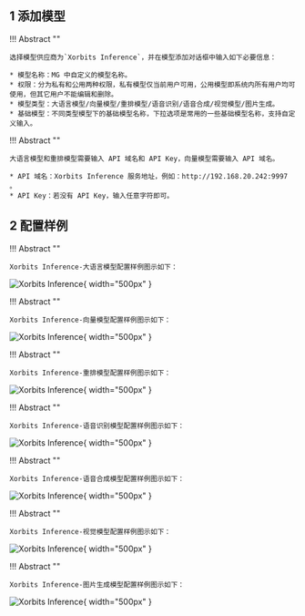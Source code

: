 ## 1 添加模型

!!! Abstract ""

    选择模型供应商为`Xorbits Inference`，并在模型添加对话框中输入如下必要信息：

    * 模型名称：MG 中自定义的模型名称。
    * 权限：分为私有和公用两种权限，私有模型仅当前用户可用，公用模型即系统内所有用户均可使用，但其它用户不能编辑和删除。
    * 模型类型：大语言模型/向量模型/重排模型/语音识别/语音合成/视觉模型/图片生成。
    * 基础模型：不同类型模型下的基础模型名称，下拉选项是常用的一些基础模型名称，支持自定义输入。

!!! Abstract ""

    大语言模型和重排模型需要输入 API 域名和 API Key，向量模型需要输入 API 域名。

    * API 域名：Xorbits Inference 服务地址，例如：http://192.168.20.242:9997 。
    * API Key：若没有 API Key，输入任意字符即可。

## 2 配置样例

!!! Abstract ""

    Xorbits Inference-大语言模型配置样例图示如下：

![Xorbits Inference](../../img/model/xinfo_llm.png){ width="500px" }

!!! Abstract ""

    Xorbits Inference-向量模型配置样例图示如下：

![Xorbits Inference](../../img/model/xinfo_embed.png){ width="500px" }

!!! Abstract ""

    Xorbits Inference-重排模型配置样例图示如下：

![Xorbits Inference](../../img/model/xinfo_reranker.png){ width="500px" }

!!! Abstract ""

    Xorbits Inference-语音识别模型配置样例图示如下：

![Xorbits Inference](../../img/model/xinfo_asr.png){ width="500px" }

!!! Abstract ""

    Xorbits Inference-语音合成模型配置样例图示如下：

![Xorbits Inference](../../img/model/xinfo_tts.png){ width="500px" }

!!! Abstract ""

    Xorbits Inference-视觉模型配置样例图示如下：

![Xorbits Inference](../../img/model/xinfo_version.png){ width="500px" }

!!! Abstract ""

    Xorbits Inference-图片生成模型配置样例图示如下：

![Xorbits Inference](../../img/model/xinfo_version_gen.png){ width="500px" }
